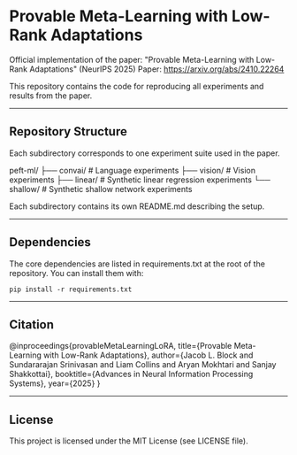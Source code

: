 Provable Meta-Learning with Low-Rank Adaptations
=================================================

Official implementation of the paper:
"Provable Meta-Learning with Low-Rank Adaptations" (NeurIPS 2025)
Paper: https://arxiv.org/abs/2410.22264

This repository contains the code for reproducing all experiments and results from the paper.

------------------------------------------------------------
Repository Structure
------------------------------------------------------------

Each subdirectory corresponds to one experiment suite used in the paper.

peft-ml/
├── convai/        # Language experiments
├── vision/        # Vision experiments
├── linear/        # Synthetic linear regression experiments
└── shallow/       # Synthetic shallow network experiments

Each subdirectory contains its own README.md describing the setup.

------------------------------------------------------------
Dependencies
------------------------------------------------------------

The core dependencies are listed in requirements.txt at the root of the repository.
You can install them with:

    pip install -r requirements.txt

------------------------------------------------------------
Citation
------------------------------------------------------------

@inproceedings{provableMetaLearningLoRA,
  title={Provable Meta-Learning with Low-Rank Adaptations},
  author={Jacob L. Block and Sundararajan Srinivasan and Liam Collins and Aryan Mokhtari and Sanjay Shakkottai},
  booktitle={Advances in Neural Information Processing Systems},
  year={2025}
}

------------------------------------------------------------
License
------------------------------------------------------------

This project is licensed under the MIT License (see LICENSE file).

